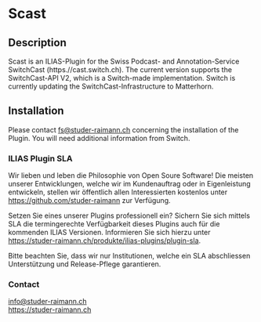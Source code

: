 Scast
=====


Description
-----
Scast is an ILIAS-Plugin for the Swiss Podcast- and Annotation-Service SwitchCast (https.//cast.switch.ch). The current version supports the SwitchCast-API V2, which is a Switch-made implementation. Switch is currently updating the SwitchCast-Infrastructure to Matterhorn.


Installation
-----
Please contact fs@studer-raimann.ch concerning the installation of the Plugin. You will need additional information from Switch.


### ILIAS Plugin SLA

Wir lieben und leben die Philosophie von Open Soure Software! Die meisten unserer Entwicklungen, welche wir im Kundenauftrag oder in Eigenleistung entwickeln, stellen wir öffentlich allen Interessierten kostenlos unter https://github.com/studer-raimann zur Verfügung.

Setzen Sie eines unserer Plugins professionell ein? Sichern Sie sich mittels SLA die termingerechte Verfügbarkeit dieses Plugins auch für die kommenden ILIAS Versionen. Informieren Sie sich hierzu unter https://studer-raimann.ch/produkte/ilias-plugins/plugin-sla.

Bitte beachten Sie, dass wir nur Institutionen, welche ein SLA abschliessen Unterstützung und Release-Pflege garantieren.


### Contact
info@studer-raimann.ch  
https://studer-raimann.ch  
